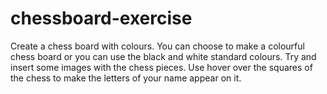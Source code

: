 # chessboard-exercise

Create a chess board with colours. You can choose to make a colourful chess board or you can use the black and white standard colours.
Try and insert some images with the chess pieces.
Use hover over the squares of the chess to make the letters of your name appear on it.

